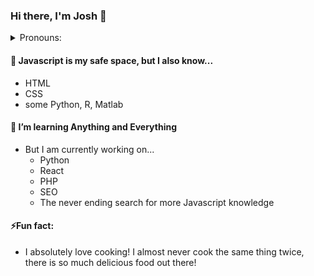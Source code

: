 ### Hi there, I'm Josh 👋
<details>
  <summary> Pronouns:</summary> 
    He/She/It/They/Anything you want to call me 😄
 </details>


#### 🔭 __Javascript__ is my safe space, but I also know...
  - HTML
  - CSS
  - some Python, R, Matlab
 
#### 🌱 I’m learning __Anything and Everything__
- But I am currently working on...
  - Python
  - React
  - PHP
  - SEO
  - The never ending search for more Javascript knowledge


#### ⚡Fun fact:
- I absolutely love cooking! I almost never cook the same thing twice, there is so much delicious food out there!

<!--
**Yoshi-jrd/Yoshi-jrd** is a ✨ _special_ ✨ repository because its `README.md` (this file) appears on your GitHub profile.

Here are some ideas to get you started:

- 🔭 I’m currently working on ...
- 🌱 I’m currently learning ...
- 👯 I’m looking to collaborate on ...
- 🤔 I’m looking for help with ...
- 💬 Ask me about ...
- 📫 How to reach me: ...
- 😄 Pronouns: ...
- ⚡ Fun fact: ...
-->
